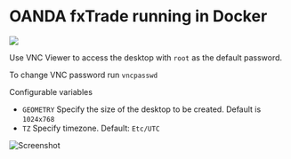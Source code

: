 # OANDA fxTrade running in Docker 
[![](https://images.microbadger.com/badges/image/alekna/oanda-fxtrade-platform.svg)](https://microbadger.com/images/alekna/oanda-fxtrade-platform "Get your own image badge on microbadger.com")

Use VNC Viewer to access the desktop with ``root`` as the default password.

To change VNC password run ``vncpasswd``

Configurable variables
* ``GEOMETRY`` Specify the size of the desktop to be created. Default is ``1024x768``
* ``TZ`` Specify timezone. Default: ``Etc/UTC``

![Screenshot](http://assets.alekna.org/github/docker-oanda-fxtrade-desktop-screenshot.png "Screenshot")
